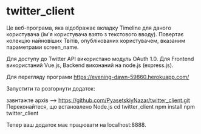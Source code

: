﻿# twitter_client 

Це веб-програма, яка відображає вкладку Timeline для даного користувача (ім'я користувача взято з текстового вводу).
Повертає колекцію найновіших Твітів, опублікованих користувачем, вказаним параметрами screen_name. 

Для доступу до Twitter API використано модуль OAuth 1.0. 
Для Frontend використаний Vue.js, Backend виконаний на node.js  (express.js).

Для перегляду програми https://evening-dawn-59860.herokuapp.com/

Запустити та розгорнути додаток:

завнтажте архів --> https://github.com/PyasetskiyNazar/twitter_client.git
Переконайтеся, що встановлено Node.js 
	cd twitter_client
	npm install
	npm twitter_client

Тепер ваш додаток має працювати на localhost:8888.
